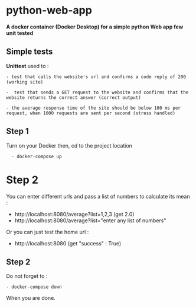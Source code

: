 # python-web-app

**A docker container (Docker Desktop) for a simple python Web app few unit tested**

## Simple tests

**Unittest** used to :

    - test that calls the website's url and confirms a code reply of 200 (working site)
  
    -  test that sends a GET request to the website and confirms that the website returns the correct answer (correct output)
  
    - the average response time of the site should be below 100 ms per request, when 1000 requests are sent per second (stress handled)

## Step 1

Turn on your Docker then, 
cd to the project location

      - docker-compose up

# Step 2

You can enter different urls and pass a list of numbers to calculate its mean :

- http://localhost:8080/average?list=1,2,3 (get 2.0)
- http://localhost:8080/average?list="enter any list of numbers"

Or you can just test the home url :

- http://localhost:8080 (get "success" : True)

## Step 2

Do not forget to :

    - docker-compose down

When you are done.
